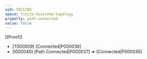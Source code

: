 ```yaml
---
uid: T021780
space: finite-discrete-topology
property: path-connected
value: false
---
```

[[Proof]]

* [T000009] [Connected|P000036]
* [I000040] [Path Connected|P000037] => [Connected|P000036]

